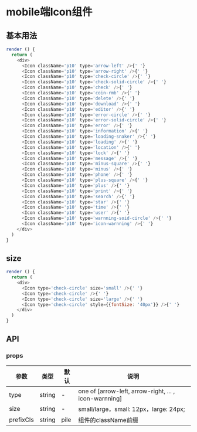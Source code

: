 # mobile端Icon组件

## 基本用法

```js
render () {
  return (
    <div>
      <Icon className='p10' type='arrow-left' />{' '}
      <Icon className='p10' type='arrow-right' />{' '}
      <Icon className='p10' type='check-circle' />{' '}
      <Icon className='p10' type='check-solid-circle' />{' '}
      <Icon className='p10' type='check' />{' '}
      <Icon className='p10' type='coin-rmb' />{' '}
      <Icon className='p10' type='delete' />{' '}
      <Icon className='p10' type='download' />{' '}
      <Icon className='p10' type='editor' />{' '}
      <Icon className='p10' type='error-circle' />{' '}
      <Icon className='p10' type='error-solid-circle' />{' '}
      <Icon className='p10' type='error' />{' '}
      <Icon className='p10' type='information' />{' '}
      <Icon className='p10' type='loading-snaker' />{' '}
      <Icon className='p10' type='loading' />{' '}
      <Icon className='p10' type='location' />{' '}
      <Icon className='p10' type='lock' />{' '}
      <Icon className='p10' type='message' />{' '}
      <Icon className='p10' type='minus-square' />{' '}
      <Icon className='p10' type='minus' />{' '}
      <Icon className='p10' type='phone' />{' '}
      <Icon className='p10' type='plus-square' />{' '}
      <Icon className='p10' type='plus' />{' '}
      <Icon className='p10' type='print' />{' '}
      <Icon className='p10' type='search' />{' '}
      <Icon className='p10' type='star' />{' '}
      <Icon className='p10' type='time' />{' '}
      <Icon className='p10' type='user' />{' '}
      <Icon className='p10' type='warnning-soid-circle' />{' '}
      <Icon className='p10' type='icon-warnning' />{' '}
    </div>
  )
}
```

## size

```js
render () {
  return (
    <div>
      <Icon type='check-circle' size='small' />{' '}
      <Icon type='check-circle' />{' '}
      <Icon type='check-circle' size='large' />{' '}
      <Icon type='check-circle' style={{fontSize: '40px'}} />{' '}
    </div>
  )
}
```


## API

### props

|   参数    |   类型   |   默认  |   说明     |
|-----------|----------|------------|-------------------|
| type  |  string  |  -      | one of [arrow-left, arrow-right, ... , icon-warnning]  |
| size  |  string  |  -      | small/large，small: 12px，large: 24px; |
| prefixCls     | string     |  pile    | 组件的className前缀 |
